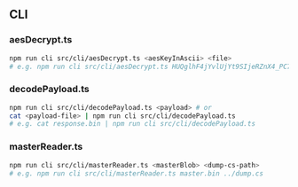 ## CLI

### aesDecrypt.ts

``` sh
npm run cli src/cli/aesDecrypt.ts <aesKeyInAscii> <file>
# e.g. npm run cli src/cli/aesDecrypt.ts HUQglhF4jYvlUjYt9SIjeRZnX4_PC7YI response.bin
```

### decodePayload.ts

``` sh
npm run cli src/cli/decodePayload.ts <payload> # or
cat <payload-file> | npm run cli src/cli/decodePayload.ts
# e.g. cat response.bin | npm run cli src/cli/decodePayload.ts
```


### masterReader.ts

``` sh
npm run cli src/cli/masterReader.ts <masterBlob> <dump-cs-path>
# e.g. npm run cli src/cli/masterReader.ts master.bin ../dump.cs
```